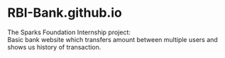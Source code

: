 # RBI-Bank.github.io
The Sparks Foundation Internship project:  
 Basic bank website which transfers amount between multiple users and shows us history of transaction.
